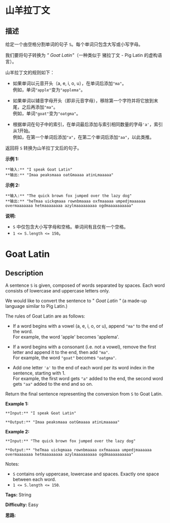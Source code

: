 # 山羊拉丁文

## 描述

给定一个由空格分割单词的句子 `S`。每个单词只包含大写或小写字母。

我们要将句子转换为  _" Goat Latin"_（一种类似于 猪拉丁文 \- Pig Latin 的虚构语言）。

山羊拉丁文的规则如下：

  * 如果单词以元音开头（a, e, i, o, u），在单词后添加`"ma"`。  
例如，单词`"apple"`变为`"applema"`。

  

  * 如果单词以辅音字母开头（即非元音字母），移除第一个字符并将它放到末尾，之后再添加`"ma"`。  
例如，单词`"goat"`变为`"oatgma"`。

  

  * 根据单词在句子中的索引，在单词最后添加与索引相同数量的字母`'a'`，索引从1开始。  
例如，在第一个单词后添加`"a"`，在第二个单词后添加`"aa"`，以此类推。

返回将 `S` 转换为山羊拉丁文后的句子。

**示例 1:**

    
    
    **输入:** "I speak Goat Latin"
    **输出:** "Imaa peaksmaaa oatGmaaaa atinLmaaaaa"
    

**示例 2:**

    
    
    **输入:** "The quick brown fox jumped over the lazy dog"
    **输出:** "heTmaa uickqmaaa rownbmaaaa oxfmaaaaa umpedjmaaaaaa overmaaaaaaa hetmaaaaaaaa azylmaaaaaaaaa ogdmaaaaaaaaaa"
    

**说明:**

  * `S` 中仅包含大小写字母和空格。单词间有且仅有一个空格。
  * `1 <= S.length <= 150`。



# Goat Latin

## Description



A sentence `S` is given, composed of words separated by spaces. Each word consists of lowercase and uppercase letters only.

We would like to convert the sentence to " _Goat Latin "_ (a made-up language similar to Pig Latin.)

The rules of Goat Latin are as follows:

  * If a word begins with a vowel (a, e, i, o, or u), append `"ma"` to the end of the word.  
For example, the word 'apple' becomes 'applema'.  


  * If a word begins with a consonant (i.e. not a vowel), remove the first letter and append it to the end, then add `"ma"`.  
For example, the word `"goat"` becomes `"oatgma"`.  


  * Add one letter `'a'` to the end of each word per its word index in the sentence, starting with 1.  
For example, the first word gets `"a"` added to the end, the second word gets `"aa"` added to the end and so on.

Return the final sentence representing the conversion from `S` to Goat Latin.



**Example 1:**

    
    
    **Input:** "I speak Goat Latin"
    **Output:** "Imaa peaksmaaa oatGmaaaa atinLmaaaaa"
    

**Example 2:**

    
    
    **Input:** "The quick brown fox jumped over the lazy dog"
    **Output:** "heTmaa uickqmaaa rownbmaaaa oxfmaaaaa umpedjmaaaaaa overmaaaaaaa hetmaaaaaaaa azylmaaaaaaaaa ogdmaaaaaaaaaa"
    



Notes:

  * `S` contains only uppercase, lowercase and spaces. Exactly one space between each word.
  * `1 <= S.length <= 150`.


**Tags:** String

**Difficulty:** Easy

**思路:**

